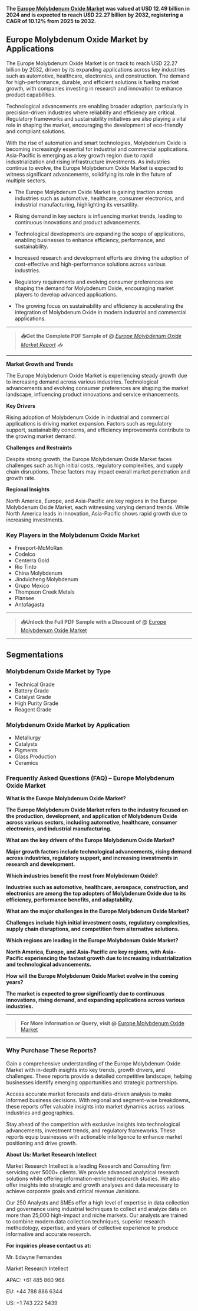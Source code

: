 <p><strong>The <a href="https://www.marketresearchintellect.com/download-sample/?rid=959442&amp;utm_source=Pulse-April-Europe&amp;utm_medium=852">Europe Molybdenum Oxide Market</a> was valued at USD 12.49 billion in 2024 and is expected to reach USD 22.27 billion by 2032, registering a CAGR of 10.12% from 2025 to 2032.</strong></p><h2>Europe Molybdenum Oxide Market by Applications&nbsp;</h2><p><p>The Europe Molybdenum Oxide Market is on track to reach USD 22.27 billion by 2032, driven by its expanding applications across key industries such as automotive, healthcare, electronics, and construction. The demand for high-performance, durable, and efficient solutions is fueling market growth, with companies investing in research and innovation to enhance product capabilities.</p><p>Technological advancements are enabling broader adoption, particularly in precision-driven industries where reliability and efficiency are critical. Regulatory frameworks and sustainability initiatives are also playing a vital role in shaping the market, encouraging the development of eco-friendly and compliant solutions.</p><p>With the rise of automation and smart technologies, Molybdenum Oxide is becoming increasingly essential for industrial and commercial applications. Asia-Pacific is emerging as a key growth region due to rapid industrialization and rising infrastructure investments. As industries continue to evolve, the Europe Molybdenum Oxide Market is expected to witness significant advancements, solidifying its role in the future of multiple sectors.</p></p><ul><li><p>The Europe Molybdenum Oxide Market is gaining traction across industries such as automotive, healthcare, consumer electronics, and industrial manufacturing, highlighting its versatility.</p></li><li><p>Rising demand in key sectors is influencing market trends, leading to continuous innovations and product advancements.</p></li><li><p>Technological developments are expanding the scope of applications, enabling businesses to enhance efficiency, performance, and sustainability.</p></li><li><p>Increased research and development efforts are driving the adoption of cost-effective and high-performance solutions across various industries.</p></li><li><p>Regulatory requirements and evolving consumer preferences are shaping the demand for Molybdenum Oxide, encouraging market players to develop advanced applications.</p></li><li><p>The growing focus on sustainability and efficiency is accelerating the integration of Molybdenum Oxide in modern industrial and commercial applications.</p></li></ul><hr /><blockquote><p><strong><span class="font-[700]">📥Get the Complete PDF Sample of @ </span></strong><em><span class="font-[700]"><a href="https://www.marketresearchintellect.com/download-sample/?rid=959442&amp;utm_source=Pulse-April-Europe&amp;utm_medium=852" target="_blank" data-tracking-control-name="article-ssr-frontend-pulse_little-text-block" data-tracking-will-navigate="" data-test-link="">Europe Molybdenum Oxide Market Report</a>&nbsp;📥</span></em></p></blockquote><hr /><p class="" data-start="77" data-end="360"><strong data-start="77" data-end="105">Market Growth and Trends</strong></p><p class="" data-start="77" data-end="360">The Europe Molybdenum Oxide Market is experiencing steady growth due to increasing demand across various industries. Technological advancements and evolving consumer preferences are shaping the market landscape, influencing product innovations and service enhancements.</p><p class="" data-start="362" data-end="606"><strong data-start="362" data-end="377">Key Drivers</strong></p><p class="" data-start="362" data-end="606">Rising adoption of Molybdenum Oxide in industrial and commercial applications is driving market expansion. Factors such as regulatory support, sustainability concerns, and efficiency improvements contribute to the growing market demand.</p><p class="" data-start="608" data-end="849"><strong data-start="608" data-end="637">Challenges and Restraints</strong></p><p class="" data-start="608" data-end="849">Despite strong growth, the Europe Molybdenum Oxide Market faces challenges such as high initial costs, regulatory complexities, and supply chain disruptions. These factors may impact overall market penetration and growth rate.</p><p class="" data-start="851" data-end="1095"><strong data-start="851" data-end="872">Regional Insights</strong></p><p class="" data-start="851" data-end="1095">North America, Europe, and Asia-Pacific are key regions in the Europe Molybdenum Oxide Market, each witnessing varying demand trends. While North America leads in innovation, Asia-Pacific shows rapid growth due to increasing investments.</p><p><h3>Key Players in the Molybdenum Oxide Market </h3><ul><li>Freeport-McMoRan</li><li> Codelco</li><li> Centerra Gold</li><li> Rio Tinto</li><li> China Molybdenum</li><li> Jinduicheng Molybdenum</li><li> Grupo Mexico</li><li> Thompson Creek Metals</li><li> Plansee</li><li> Antofagasta</li></ul></p><hr /><blockquote><p><strong>📥Unlock the Full PDF Sample with a Discount of @</strong> <a href="https://www.marketresearchintellect.com/ask-for-discount/?rid=959442&amp;utm_source=Pulse-April-Europe&amp;utm_medium=852">Europe Molybdenum Oxide Market</a></p></blockquote><hr /><p><h2>Segmentations</h2><h3>Molybdenum Oxide Market by Type</h3><ul><li>Technical Grade</li><li> Battery Grade</li><li> Catalyst Grade</li><li> High Purity Grade</li><li> Reagent Grade</li></ul><h3>Molybdenum Oxide Market by Application</h3><ul><li>Metallurgy</li><li> Catalysts</li><li> Pigments</li><li> Glass Production</li><li> Ceramics</li></ul></p><h3><strong>Frequently Asked Questions (FAQ) &ndash; Europe Molybdenum Oxide Market</strong></h3><p><strong>What is the Europe Molybdenum Oxide Market?</strong></p><p><strong>The Europe Molybdenum Oxide Market refers to the industry focused on the production, development, and application of Molybdenum Oxide across various sectors, including automotive, healthcare, consumer electronics, and industrial manufacturing.</strong></p><p><strong>What are the key drivers of the Europe Molybdenum Oxide Market?</strong></p><p><strong>Major growth factors include technological advancements, rising demand across industries, regulatory support, and increasing investments in research and development.</strong></p><p><strong>Which industries benefit the most from Molybdenum Oxide?</strong></p><p><strong>Industries such as automotive, healthcare, aerospace, construction, and electronics are among the top adopters of Molybdenum Oxide due to its efficiency, performance benefits, and adaptability.</strong></p><p><strong>What are the major challenges in the Europe Molybdenum Oxide Market?</strong></p><p><strong>Challenges include high initial investment costs, regulatory complexities, supply chain disruptions, and competition from alternative solutions.</strong></p><p><strong>Which regions are leading in the Europe Molybdenum Oxide Market?</strong></p><p><strong>North America, Europe, and Asia-Pacific are key regions, with Asia-Pacific experiencing the fastest growth due to increasing industrialization and technological advancements.</strong></p><p><strong>How will the Europe Molybdenum Oxide Market evolve in the coming years?</strong></p><p><strong>The market is expected to grow significantly due to continuous innovations, rising demand, and expanding applications across various industries.</strong></p><hr /><blockquote><p><span class="font-[700]"><strong>For More Information or Query, visit&nbsp;@</strong>&nbsp;</span><span class="font-[700]"><a href="https://www.marketresearchintellect.com/product/global-molybdenum-oxide-sales-market/?utm_source=Linkedin&utm_medium=852" target="_blank" data-tracking-control-name="article-ssr-frontend-pulse_little-text-block" data-tracking-will-navigate="" data-test-link="">Europe Molybdenum Oxide Market</a></span></p></blockquote><hr /><h3><strong data-start="0" data-end="31">Why Purchase These Reports?</strong></h3><p class="" data-start="35" data-end="297">Gain a comprehensive understanding of the Europe Molybdenum Oxide Market with in-depth insights into key trends, growth drivers, and challenges. These reports provide a detailed competitive landscape, helping businesses identify emerging opportunities and strategic partnerships.</p><p class="" data-start="299" data-end="540">Access accurate market forecasts and data-driven analysis to make informed business decisions. With regional and segment-wise breakdowns, these reports offer valuable insights into market dynamics across various industries and geographies.</p><p class="" data-start="542" data-end="784">Stay ahead of the competition with exclusive insights into technological advancements, investment trends, and regulatory frameworks. These reports equip businesses with actionable intelligence to enhance market positioning and drive growth.</p><p><strong><span class="font-[700]">About Us: Market Research Intellect</span></strong></p><p><span class="">Market Research Intellect is a leading Research and Consulting firm servicing over 5000+ clients. We provide advanced analytical research solutions while offering information-enriched research studies.&nbsp;</span>We also offer insights into strategic and growth analyses and data necessary to achieve corporate goals and critical revenue Janisions.</p><p><span class="">Our 250 Analysts and SMEs offer a high level of expertise in data collection and governance using industrial techniques to collect and analyze data on more than 25,000 high-impact and niche markets. Our analysts are trained to combine modern data collection techniques, superior research methodology, expertise, and years of collective experience to produce informative and accurate research.</span></p><p><strong>For inquiries please contact us at:</strong></p><p>Mr. Edwyne Fernandes</p><p>Market Research Intellect</p><p>APAC: +61 485 860 968</p><p>EU: +44 788 886 6344</p><p>US: +1 743 222 5439</p>